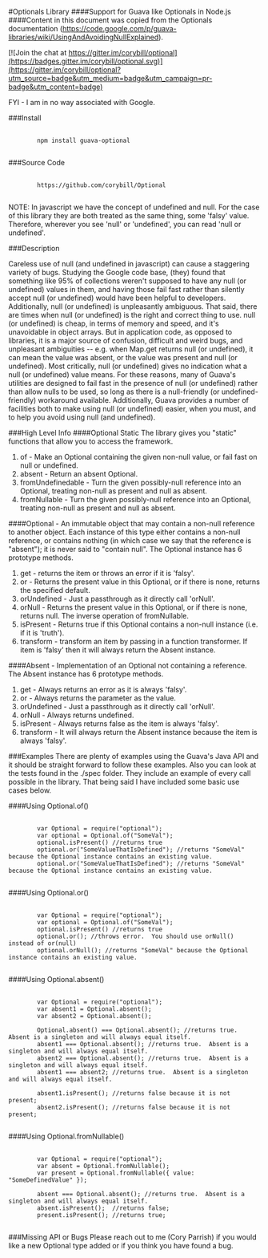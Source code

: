 #Optionals Library
####Support for Guava like Optionals in Node.js
####Content in this document was copied from the Optionals documentation (https://code.google.com/p/guava-libraries/wiki/UsingAndAvoidingNullExplained).

[![Join the chat at https://gitter.im/corybill/optional](https://badges.gitter.im/corybill/optional.svg)](https://gitter.im/corybill/optional?utm_source=badge&utm_medium=badge&utm_campaign=pr-badge&utm_content=badge)
<p>FYI - I am in no way associated with Google.</p>

###Install
<pre>
    <code>
        npm install guava-optional
   </code>
</pre>

###Source Code
<pre>
    <code>
        https://github.com/corybill/Optional
   </code>
</pre>

<p>NOTE: In javascript we have the concept of undefined and null.  For the case of this library they are both treated as the same thing, some 'falsy' value.
    Therefore, wherever you see 'null' or 'undefined', you can read 'null or undefined'.</p>

###Description
<p>Careless use of null (and undefined in javascript) can cause a staggering variety of bugs. Studying the Google code base, (they) found that something like 95% of
  collections weren't supposed to have any null (or undefined) values in them, and having those fail fast rather than silently accept null (or undefined) would have been
  helpful to developers.  Additionally, null (or undefined) is unpleasantly ambiguous.  That said, there are times when null (or undefined) is the right and correct
  thing to use. null (or undefined) is cheap, in terms of memory and speed, and it's unavoidable in object arrays. But in application code, as opposed to libraries,
  it is a major source of confusion, difficult and weird bugs, and unpleasant ambiguities -- e.g. when Map.get returns null (or undefined), it can mean the value was absent,
  or the value was present and null (or undefined). Most critically, null (or undefined) gives no indication what a null (or undefined) value means.  For these reasons,
  many of Guava's utilities are designed to fail fast in the presence of null (or undefined) rather than allow nulls to be used, so long as there is a null-friendly
  (or undefined-friendly) workaround available.  Additionally, Guava provides a number of facilities both to make using null (or undefined) easier, when you must,
  and to help you avoid using null (and undefined).</p>

###High Level Info
####Optional Static
The library gives you "static" functions that allow you to access the framework.
1. of - Make an Optional containing the given non-null value, or fail fast on null or undefined.
2. absent - Return an absent Optional.
3. fromUndefinedable - Turn the given possibly-null reference into an Optional, treating non-null as present and null as absent.
4. fromNullable - Turn the given possibly-null reference into an Optional, treating non-null as present and null as absent.

####Optional - An immutable object that may contain a non-null reference to another object. Each instance of this type either contains a non-null reference, or contains nothing
                   (in which case we say that the reference is "absent"); it is never said to "contain null".
The Optional instance has 6 prototype methods.
1. get - returns the item or throws an error if it is 'falsy'.
2. or - Returns the present value in this Optional, or if there is none, returns the specified default.
3. orUndefined - Just a passthrough as it directly call 'orNull'.
4. orNull - Returns the present value in this Optional, or if there is none, returns null. The inverse operation of fromNullable.
5. isPresent - Returns true if this Optional contains a non-null instance (i.e. if it is 'truth').
6. transform - transform an item by passing in a function transformer.  If item is 'falsy' then it will always return the Absent instance.

####Absent - Implementation of an Optional not containing a reference.
The Absent instance has 6 prototype methods.
1. get - Always returns an error as it is always 'falsy'.
2. or - Always returns the parameter as the value.
3. orUndefined - Just a passthrough as it directly call 'orNull'.
4. orNull - Always returns undefined.
5. isPresent - Always returns false as the item is always 'falsy'.
6. transform -  It will always return the Absent instance because the item is always 'falsy'.

###Examples
There are plenty of examples using the Guava's Java API and it should be straight forward to follow these examples.  Also you can look at the tests found in the ./spec folder.
They include an example of every call possible in the library.  That being said I have included some basic use cases below.

####Using Optional.of()
<pre>
    <code>
        var Optional = require("optional");
        var optional = Optional.of("SomeVal");
        optional.isPresent() //returns true
        optional.or("SomeValueThatIsDefined"); //returns "SomeVal" because the Optional instance contains an existing value.
        optional.or("SomeValueThatIsDefined"); //returns "SomeVal" because the Optional instance contains an existing value.
   </code>
</pre>

####Using Optional.or()
<pre>
    <code>
        var Optional = require("optional");
        var optional = Optional.of("SomeVal");
        optional.isPresent() //returns true
        optional.or(); //throws error.  You should use orNull() instead of or(null)
        optional.orNull(); //returns "SomeVal" because the Optional instance contains an existing value.
   </code>
</pre>

####Using Optional.absent()
<pre>
    <code>
        var Optional = require("optional");
        var absent1 = Optional.absent();
        var absent2 = Optional.absent();

        Optional.absent() === Optional.absent(); //returns true.  Absent is a singleton and will always equal itself.
        absent1 === Optional.absent(); //returns true.  Absent is a singleton and will always equal itself.
        absent2 === Optional.absent(); //returns true.  Absent is a singleton and will always equal itself.
        absent1 === absent2; //returns true.  Absent is a singleton and will always equal itself.

        absent1.isPresent(); //returns false because it is not present;
        absent2.isPresent(); //returns false because it is not present;
   </code>
</pre>

####Using Optional.fromNullable()
<pre>
    <code>
        var Optional = require("optional");
        var absent = Optional.fromNullable();
        var present = Optional.fromNullable({ value: "SomeDefinedValue" });

        absent === Optional.absent(); //returns true.  Absent is a singleton and will always equal itself.
        absent.isPresent();  //returns false;
        present.isPresent(); //returns true;
   </code>
</pre>

###Missing API or Bugs
Please reach out to me (Cory Parrish) if you would like a new Optional type added or if you think you have found a bug.
